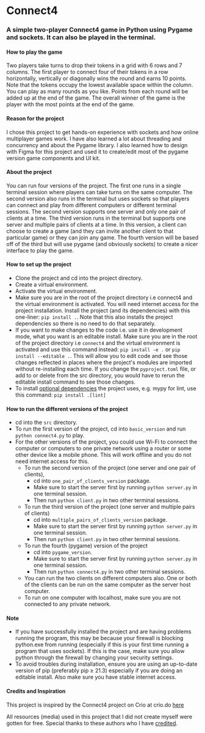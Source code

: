 # Connect4

### A simple two-player Connect4 game in Python using Pygame and sockets. It can also be played in the terminal.

#### How to play the game
Two players take turns to drop their tokens in a grid with 6 rows and 7 columns. The first player to connect four of their tokens in a row horizontally, vertically or diagonally wins the round and earns 10 points. Note that the tokens occupy the lowest available space within the column. You can play as many rounds as you like. Points from each round will be added up at the end of the game. The overall winner of the game is the player with the most points at the end of the game.

#### Reason for the project
I chose this project to get hands-on experience with sockets and how online multiplayer games work. I have also learned a lot about threading and concurrency and about the Pygame library. I also learned how to design with Figma for this project and used it to create/edit most of the pygame version game components and UI kit.

#### About the project
You can run four versions of the project. The first one runs in a single terminal session where players can take turns on the same computer. The second version also runs in the terminal but uses sockets so that players can connect and play from different computers or different terminal sessions. The second version supports one server and only one pair of clients at a time. The third version runs in the terminal but supports one server and multiple pairs of clients at a time. In this version, a client can choose to create a game (and they can invite another client to that particular game) or they can join any game. The fourth version will be based off of the third but will use pygame (and obviously sockets) to create a nicer interface to play the game.

#### How to set up the project
- Clone the project and cd into the project directory.
- Create a virtual environment.
- Activate the virtual environment.
- Make sure you are in the root of the project directory i.e connect4 and the virtual environment is activated. You will need internet access for the project installation. Install the project (and its dependencies) with this one-liner: `pip install .`. Note that this also installs the project dependencies so there is no need to do that separately.
- If you want to make changes to the code i.e. use it in development mode, what you want is an editable install. Make sure you are in the root of the project directory i.e `connect4` and the virtual environment is activated and use this command instead: `pip install -e .` or `pip install --editable .`. This will allow you to edit code and see those changes reflected in places where the project's modules are imported without re-installing each time. If you change the `pyproject.toml` file, or add to or delete from the src directory, you would have to rerun the editable install command to see those changes. 
- To install [optional dependencies](https://github.com/Winnie-Fred/Connect4/blob/d5d4db3c0a965ef12b2bd5b72821a4a0b8d8a5c5/pyproject.toml#L26) the project uses, e.g. mypy for lint, use this command: `pip install .[lint]`

#### How to run the different versions of the project
- cd into the `src` directory.
- To run the first version of the project, cd into `basic_version` and run `python connect4.py` to play.
- For the other versions of the project, you could use Wi-Fi to connect the computer or computers to one private network using a router or some other device like a mobile phone. This will work offline and you do not need internet access for this.
    - To run the second version of the project (one server and one pair of clients),
        - cd into `one_pair_of_clients_version` package.
        - Make sure to start the server first by running `python server.py` in one terminal session. 
        - Then run `python client.py` in two other terminal sessions. 
    - To run the third version of the project (one server and multiple pairs of clients)
        - cd into `multiple_pairs_of_clients_version` package.
        - Make sure to start the server first by running `python server.py` in one terminal session. 
        - Then run `python client.py` in two other terminal sessions.
    - To run the fourth (pygame) version of the project
        - cd into `pygame_version`.
        - Make sure to start the server first by running `python server.py` in one terminal session. 
        - Then run `python connect4.py` in two other terminal sessions.
    - You can run the two clients on different computers also. One or both of the clients can be run on the same computer as the server host computer. 
    - To run on one computer with localhost, make sure you are not connected to any private network.

#### Note
- If you have successfully installed the project and are having problems running the program, this may be because your firewall is blocking python.exe from running (especially if this is your first time running a program that uses sockets). If this is the case, make sure you allow python through the firewall by changing your security settings.
- To avoid troubles during installation, ensure you are using an up-to-date version of pip (preferably pip ≥ 21.3) especially if you are doing an editable install. Also make sure you have stable internet access.

#### Credits and Inspiration
This project is inspired by the Connect4 project on Crio at crio.do [here](https://www.crio.do/projects/python-multiplayer-game-connect4/)

All resources (media) used in this project that I did not create myself were gotten for free. Special thanks to these authors who I have [credited](https://github.com/Winnie-Fred/Connect4/blob/c2c27e70c7ae6c9251e205f844b6b485536b66d0/credits.md).
